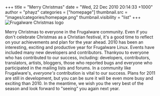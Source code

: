 +++
title = "Merry Christmas"
date = "Wed, 22 Dec 2010 20:14:33 +1000"
author = "phayz"
categories = ["homepage"]
thumbnail.src = "images/categories/homepage.png"
thumbnail.visibility = "list"
+++
![Frugalware Christmas logo](images/data/FWsnowball.png)  

 Merry Christmas to everyone in the Frugalware community. Even if you
 don't celebrate Christmas as a Christian festival, it's a good time
 to reflect on your achievements and plan for the year ahead. 2010 has
 been an interesting, exciting and productive year for Frugalware Linux.
 Events have included many new developers and contributors.
 Thankyou to everyone who has contributed to our success, including:
 developers, contributors, translators, artists, bloggers, those who
 reported bugs and everyone who participated in the mailing lists and
 forums. In a community like Frugalware's, *everyone's* contribution
 is vital to our success.
 Plans for 2011 are still in development, but you can be sure it will be
 even more busy and exciting than 2010. In the meantime, we wish you the
 very best of the season and look forward to "seeing" you again next
 year.